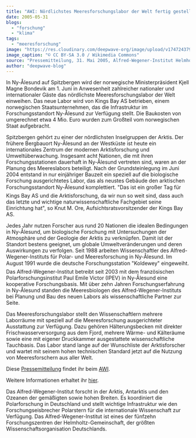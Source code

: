 ```yaml
---
title: "AWI: Nördlichstes Meeresforschungslabor der Welt fertig gestellt"
date: 2005-05-31
blogs: 
  - "forschung"
  - "klima"
tags: 
  - "meeresforschung"
image: "https://res.cloudinary.com/deepwave-org/image/upload/v1747243793/deepwave.org/Ny-Alesund_port_3-scaled.jpg"
image_caption: "© CC BY-SA 3.0 / Wikimedia Commons"
source: "Pressemitteilung, 31. Mai 2005, Alfred-Wegener-Institut Helmholtz-Zentrum für Polar- und Meeresforschung"
author: "deepwave-blog"
---
```


In Ny-Ålesund auf Spitzbergen wird der norwegische Ministerpräsident Kjell Magne Bondevik am 1. Juni in Anwesenheit zahlreicher nationaler und internationaler Gäste das nördlichste Meeresforschungslabor der Welt einweihen. Das neue Labor wird von Kings Bay AS betrieben, einem norwegischen Staatsunternehmen, das die Infrastruktur im Forschungsstandort Ny-Ålesund zur Verfügung stellt. Die Baukosten von umgerechnet etwa 4 Mio. Euro wurden zum Großteil vom norwegischen Staat aufgebracht.

Spitzbergen gehört zu einer der nördlichsten Inselgruppen der Arktis. Der frühere Bergbauort Ny-Ålesund an der Westküste ist heute ein internationales Zentrum der modernen Arktisforschung und Umweltüberwachung. Insgesamt acht Nationen, die mit ihren Forschungsstationen dauerhaft in Ny-Ålesund vertreten sind, waren an der Planung des Meereslabors beteiligt. Nach der Grundsteinlegung im Juni 2004 entstand in nur einjähriger Bauzeit ein speziell auf die biologische Forschung ausgerichtetes Labor, das als neustes Gebäude den arktischen Forschungsstandort Ny-Ålesund komplettiert. "Das ist ein großer Tag für Kings Bay AS und die Arktisforschung, da wir nun so weit sind, dass auch das letzte und wichtige naturwissenschaftliche Fachgebiet seine Einrichtung hat", so Knut M. Ore, Aufsichtsratsvorsitzender der Kings Bay AS.

Jedes Jahr nutzen Forscher aus rund 20 Nationen die idealen Bedingungen in Ny-Ålesund, um biologische Forschung mit Untersuchungen der Atmosphäre und der Geologie der Arktis zu verknüpfen. Damit ist der Standort bestens geeignet, um globale Umweltveränderungen und deren Auswirkungen zu verfolgen. Seit 1988 arbeiten Wissenschaftler des Alfred-Wegener-Instituts für Polar- und Meeresforschung in Ny-Ålesund. Im August 1991 wurde die deutsche Forschungsstation "Koldewey" eingeweiht. Das Alfred-Wegener-Institut betreibt seit 2003 mit dem französischen Polarforschungsinstitut Paul Emile Victor (IPEV) in Ny-Ålesund eine kooperative Forschungsbasis. Mit über zehn Jahren Forschungserfahrung in Ny-Ålesund standen die Meeresbiologen des Alfred-Wegener-Instituts bei Planung und Bau des neuen Labors als wissenschaftliche Partner zur Seite.

Das Meeresforschungslabor stellt den Wissenschaftlern mehrere Laborräume mit speziell auf die Meeresforschung ausgerichteter Ausstattung zur Verfügung. Dazu gehören Hälterungsbecken mit direkter Frischwasserversorgung aus dem Fjord, mehrere Wärme- und Kälteräume sowie eine mit eigener Druckkammer ausgestattete wissenschaftliche Tauchbasis. Das Labor stand lange auf der Wunschliste der Arktisforscher und wartet mit seinem hohen technischen Standard jetzt auf die Nutzung von Meeresforschern aus aller Welt.

Diese [Pressemitteilung](https://www.awi.de/ueber-uns/service/presse/presse-detailansicht/noerdlichstes-meeresforschungslabor-der-welt-fertig-gestellt.html) findet ihr beim [AWI](https://www.awi.de/).

Weitere Informationen erhaltet ihr [hier](https://www.awi.de/expedition/stationen/awipev-forschungsbasis.html).

Das Alfred-Wegener-Institut forscht in der Arktis, Antarktis und den Ozeanen der gemäßigten sowie hohen Breiten. Es koordiniert die Polarforschung in Deutschland und stellt wichtige Infrastruktur wie den Forschungseisbrecher Polarstern für die internationale Wissenschaft zur Verfügung. Das Alfred-Wegener-Institut ist eines der fünfzehn Forschungszentren der Helmholtz-Gemeinschaft, der größten Wissenschaftsorganisation Deutschlands.
